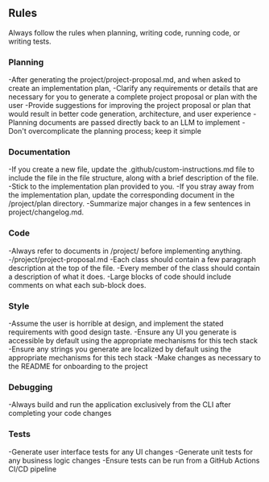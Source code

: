 ## Rules
Always follow the rules when planning, writing code, running code, or writing tests.

### Planning
-After generating the project/project-proposal.md, and when asked to create an implementation plan, 
-Clarify any requirements or details that are necessary for you to generate a complete project proposal or plan with the user
-Provide suggestions for improving the project proposal or plan that would result in better code generation, architecture, and user experience
-Planning documents are passed directly back to an LLM to implement
-Don't overcomplicate the planning process; keep it simple

### Documentation
-If you create a new file, update the .github/custom-instructions.md file to include the file in the file structure, along with a brief description of the file.
-Stick to the implementation plan provided to you.
-If you stray away from the implementation plan, update the corresponding document in the /project/plan directory.
-Summarize major changes in a few sentences in project/changelog.md.

### Code
-Always refer to documents in /project/ before implementing anything.
-/project/project-proposal.md
-Each class should contain a few paragraph description at the top of the file.
-Every member of the class should contain a description of what it does.
-Large blocks of code should include comments on what each sub-block does.

### Style
-Assume the user is horrible at design, and implement the stated requirements with good design taste.
-Ensure any UI you generate is accessible by default using the appropriate mechanisms for this tech stack
-Ensure any strings you generate are localized by default using the appropriate mechanisms for this tech stack
-Make changes as necessary to the README for onboarding to the project

### Debugging
-Always build and run the application exclusively from the CLI after completing your code changes

### Tests
-Generate user interface tests for any UI changes
-Generate unit tests for any business logic changes
-Ensure tests can be run from a GitHub Actions CI/CD pipeline